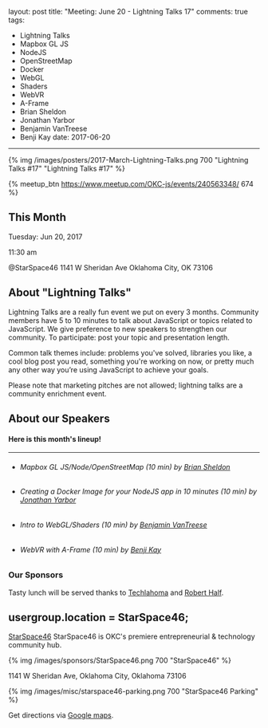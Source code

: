 layout: post
title: "Meeting: June 20 - Lightning Talks 17"
comments: true
tags:
  - Lightning Talks
  - Mapbox GL JS
  - NodeJS
  - OpenStreetMap
  - Docker
  - WebGL
  - Shaders
  - WebVR 
  - A-Frame
  - Brian Sheldon
  - Jonathan Yarbor
  - Benjamin VanTreese
  - Benji Kay
date: 2017-06-20
---

{% img /images/posters/2017-March-Lightning-Talks.png 700 "Lightning Talks #17" "Lightning Talks #17" %}

{% meetup_btn https://www.meetup.com/OKC-js/events/240563348/ 674 %}

## This Month
Tuesday: Jun 20, 2017

11:30 am

@StarSpace46
1141 W Sheridan Ave
Oklahoma City, OK
73106


## About "Lightning Talks"
Lightning Talks are a really fun event we put on every 3 months. Community members have 5 to 10 minutes to talk about JavaScript or topics related to JavaScript. We give preference to new speakers to strengthen our community. To participate: post your topic and presentation length.

Common talk themes include: problems you've solved, libraries you like, a cool blog post you read, something you're working on now, or pretty much any other way you’re using JavaScript to achieve your goals.

Please note that marketing pitches are not allowed; lightning talks are a community enrichment event.

## About our Speakers

#### Here is this month's lineup!
----------------------------------------------------------
- ###### Mapbox GL JS/Node/OpenStreetMap (10 min) by [Brian Sheldon](https://twitter.com/okiebubba)
- ###### Creating a Docker Image for your NodeJS app in 10 minutes (10 min) by [Jonathan Yarbor](https://twitter.com/Blazedd)
- ###### Intro to WebGL/Shaders (10 min) by [Benjamin VanTreese](https://twitter.com/vantreeseba)
- ###### WebVR with A-Frame (10 min) by [Benji Kay](https://twitter.com/okaybenji)


<!-- more -->

### Our Sponsors
Tasty lunch will be served thanks to [Techlahoma](http://techlahoma.org/) and [Robert Half](https://www.roberthalf.com/oklahoma-city/technology-it).

## usergroup.location = StarSpace46;
[StarSpace46](http://www.starspace46.com) StarSpace46 is OKC's premiere entrepreneurial & technology community hub.

{% img /images/sponsors/StarSpace46.png 700 "StarSpace46" %}

1141 W Sheridan Ave, Oklahoma City, Oklahoma 73106

{% img /images/misc/starspace46-parking.png 700 "StarSpace46 Parking" %}

Get directions via [Google maps](https://www.google.com/maps/place/1141+W+Sheridan+Ave,+Oklahoma+City,+OK+73106/@35.46679,-97.5343547,17z/data=!3m1!4b1!4m5!3m4!1s0x87b210d6c554c175:0x427474147d8d3d19!8m2!3d35.46679!4d-97.532166).

